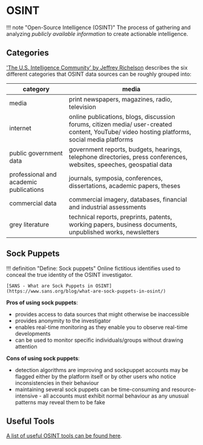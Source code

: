 # OSINT

!!! note "Open-Source Intelligence (OSINT)"
    The process of gathering and analyzing *publicly available information* to create actionable intelligence.

## Categories

['The U.S. Intelligence Community' by Jeffrey Richelson](https://www.google.co.uk/books/edition/The_U_S_Intelligence_Community/VJURCgAAQBAJ?hl=en) describes the six different categories that OSINT data sources can be roughly grouped into:

| category | media |
| - | - |
| media | print newspapers, magazines, radio, television |
| internet | online publications, blogs, discussion forums, citizen media/ user-created content, YouTube/ video hosting platforms, social media platforms |
| public government data | government reports, budgets, hearings, telephone directories, press conferences, websites, speeches, geospatial data |
| professional and academic publications | journals, symposia, conferences, dissertations, academic papers, theses |
| commercial data | commercial imagery, databases, financial and industrial assessments |
| grey literature | technical reports, preprints, patents, working papers, business documents, unpublished works, newsletters |

## Sock Puppets

!!! definition "Define: Sock puppets"
    Online fictitious identifies used to conceal the true identity of the OSINT investigator.

    [SANS - What are Sock Puppets in OSINT](https://www.sans.org/blog/what-are-sock-puppets-in-osint/)

**Pros of using sock puppets**:

- provides access to data sources that might otherwise be inaccessible
- provides anonymity to the investigator
- enables real-time monitoring as they enable you to observe real-time developments
- can be used to monitor specific individuals/groups without drawing attention

**Cons of using sock puppets**:

- detection algorithms are improving and sockpuppet accounts may be flagged either by the platform itself or by other users who notice inconsistencies in their behaviour
- maintaining several sock puppets can be time-consuming and resource-intensive - all accounts must exhibit normal behaviour as any unusual patterns may reveal them to be fake

## Useful Tools
[A list of useful OSINT tools can be found here](https://github.com/qwerty-the-fish/cyber-team-toolkit/blob/main/tools/all_tools.md#osint).
